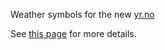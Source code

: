 Weather symbols for the new [yr.no](https://www.yr.no/en)

See [this page](https://nrkno.github.io/yr-weather-symbols/) for more details.
